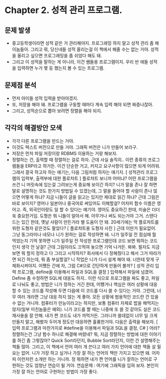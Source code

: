 # Chapter 2. 성적 관리 프로그램.
## 문제 발생
*	중고등학생이라면 성적 같은 거 관리해야지. 프로그래밍 하지 말고 성적 관리 좀 해 이놈들아. 그리고 뭐, 당신네들 성적 올리는걸 이 책에서 해줄 수는 없는 거야. 성적을 올리고 싶으면 프로그래밍을 좀 쉬었다 해도 돼.
*	그리고 이 성적을 말하는 게 아니라, 이건 쌤들용 프로그램이지. 우리 반 애들 성적을 입력하면 누가 몇 등 했는지 볼 수 있는 프로그램.
## 문제점 분석
*	먼저 아이들 성적 입력을 받아야겠지.
*	또, 저장을 해야 돼. 프로그램을 구동할 때마다 계속 입력 해야 되면 짜증나잖아.
*	그리고, 성적순으로 뽑아 보려면 정렬을 해야 되지.

## 각각의 해결방안 모색
*	각각 다른 프로그램을 만드는 거야.
*	이것도 텍스트 버전으로 만들 거야. 그래픽 버전은 니가 만들어 보라구.
*	저장은 먼저 파일 저장이랑 RDBMS 이용하는 거랑 해보자.
*	정렬하는 건, 출력할 때 정렬하는 걸로 하자.
근데 사실 솔직히.. 이런 종류의 프로그램들을 ERP라고 하거든.
이건 단순한 거고, 커지고 요구사항이 많으면 되게 어려워.
그래서 결국 하고자 하는 얘기는, 다음 그림처럼 하자는 얘기지.
[ 성적관리 프로그램의 입력부, 출력부에 대한 플로챠트 ]
플로챠트 보니까 어떠냐? 어떤 프로그램을 쓰건 니 머릿속에 있는걸 그려보는게 중요해 보이긴 하지?
니가 말을 존나 잘 하면 말로 설명하는 것도 한가지 방법일 수 있겠는데, 그 말을 들어야 할 사람이 존나 많으면 어떻게 하냐?
지금 니들이 글을 읽고는 있지만 제대로 읽긴 하냐?
근데 그림은 바로 보이지?
영어나 일본어나 중국어로 써있어도 이해할걸? 어차피 함수 이름은 영어고.
즉, 외국인이랑도 일 할 수 있다는 얘기야. 영어도 중요하긴 한데, 미술은 더더욱 중요한거임.
도형은 뭐 니들이 알아서 해. 아무거나 써도 되는거야 그거.
스탠다드는 있긴 한데, 옛날 사람이 만든거라 별 도움이 안 돼.
20세기에는 막 플로챠트를 위한 도형자 같은것도 팔았다?
[ 플로챠트용 도형자 사진 ]
근데 이딴거 필요없어. 그냥 동그라미나 네모나 니가 원하는 걸로 작성하면 돼.
니가 일주일 전 점심때 뭘 먹었는지 기억 못하면 니가 일주일 전 작성한 프로그램인데 코드 보면 뭐하는 코드인지 생각 안 날걸?
근데 그림이라도 끄적여 놓으면 기억 나거든.
봐봐. 필자도 지금 보면 뭐 할지 정하고 다 그리고 시작하지?
회사에서 다 정해줬다고 해서 그거 따라가면 되긴 하는데, 뭐 좀 부실할걸? 니 작업은 니가 다시 설계 해야 돼. 너한테 맞게 구체화시켜야지.
어쨌든 간에 자, 그럼 C#으로 간단하게 만들어 볼까?
[ 성적 관리 입력 프로그램, define을 이용해서 파일과 SQL을 결정 ]
입력해서 파일에 넘겼어. Define 좀 수정하면 SQL에 대응도 하지..
이런 식으로 프로그램을 짜도 좋고, 파일로 나눠도 좋고, 방법은 니가 정하는 거긴 한데, 어쨌거나 핵심은 여러 상황에 대응할 수 있는 코드를 작성해 두면 다음에 이 코드를 다시 쓸 수 있다는 거야.
그런데, 너무 여러 개라면 그냥 대응 하지 않는 게 좋아.
모든 상황에 범용적인 코드란 건 있을 수 없는 거니까.
컴퓨터가 만능이라고는 하지만, 보통 컴퓨터 자체로 밥을 해먹지는 않지(일부 미친놈들은 예외).
니가 코드를 짤 때는 나중에 또 쓸 것 같아도 실은 코드 재사용을 잘 안해. 내가 짠 코드도 내가 까먹거든.
그러니까 쓸데없이 너무 일 크게 만들지 말고, 해봤자 두어개 정도만 대응하면 훌륭한거야.
다음은 출력을 해보자.
[ 입력 프로그램과 마찬가지로 #define을 이용해서 파일과 SQL을 결정, C# ]
어라? 정렬하는건 그냥 함수 하나로 해결해 버렸네?
뭐, 지금 정렬하는 방법에 대한 이야기를 하긴 좀 그렇잖아?
Quick Sort라던지, Bubble Sort라던지, 이런 건 설명해주는 책들 많아.
그리고, 이 책에서 언어 여러 개 쓴다고 여러 가지 언어에 대한 책들 살 필요는 없어. 니가 가장 하고 싶거나 가장 잘 하는 언어의 책만 가지고 있으면 돼.
어차피 이런저런 소개만 하는 거니까. 정 뭐하면 내가 짠 언어를 니가 잘하는 언어로 구현하는 것도 엄청난 연습이 될 거야.
연습문제 : 여기에 그래픽을 입혀 보자. 본인이 가장 잘 하는 언어로 구현하는 방법이 가장 좋다.
